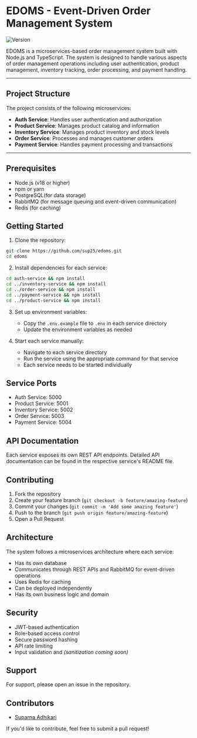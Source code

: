 # EDOMS - Event-Driven Order Management System

![Version](https://img.shields.io/badge/version-1.0.0-blue.svg)

EDOMS is a microservices-based order management system built with Node.js and TypeScript. The system is designed to handle various aspects of order management operations including user authentication, product management, inventory tracking, order processing, and payment handling.

---

## Project Structure

The project consists of the following microservices:

- **Auth Service**: Handles user authentication and authorization
- **Product Service**: Manages product catalog and information
- **Inventory Service**: Manages product inventory and stock levels
- **Order Service**: Processes and manages customer orders
- **Payment Service**: Handles payment processing and transactions

---

## Prerequisites

- Node.js (v18 or higher)
- npm or yarn
- PostgreSQL(for data storage)
- RabbitMQ (for message queuing and event-driven communication)
- Redis (for caching)

## Getting Started

1. Clone the repository:

```bash
git clone https://github.com/sup25/edoms.git
cd edoms
```

2. Install dependencies for each service:

```bash
cd auth-service && npm install
cd ../inventory-service && npm install
cd ../order-service && npm install
cd ../payment-service && npm install
cd ../product-service && npm install
```

3. Set up environment variables:

   - Copy the `.env.example` file to `.env` in each service directory
   - Update the environment variables as needed

4. Start each service manually:
   - Navigate to each service directory
   - Run the service using the appropriate command for that service
   - Each service needs to be started individually

## Service Ports

- Auth Service: 5000
- Product Service: 5001
- Inventory Service: 5002
- Order Service: 5003
- Payment Service: 5004

## API Documentation

Each service exposes its own REST API endpoints. Detailed API documentation can be found in the respective service's README file.

## Contributing

1. Fork the repository
2. Create your feature branch (`git checkout -b feature/amazing-feature`)
3. Commit your changes (`git commit -m 'Add some amazing feature'`)
4. Push to the branch (`git push origin feature/amazing-feature`)
5. Open a Pull Request

## Architecture

The system follows a microservices architecture where each service:

- Has its own database
- Communicates through REST APIs and RabbitMQ for event-driven operations
- Uses Redis for caching
- Can be deployed independently
- Has its own business logic and domain

## Security

- JWT-based authentication
- Role-based access control
- Secure password hashing
- API rate limiting
- Input validation and _(sanitization coming soon)_

## Support

For support, please open an issue in the repository.

## Contributors

- [Suparna Adhikari](https://github.com/sup25)

If you'd like to contribute, feel free to submit a pull request!
